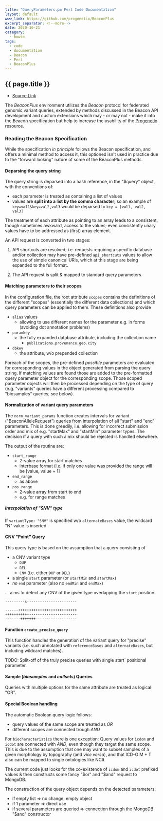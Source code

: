 ```yaml
---
title: "QueryParameters.pm Perl Code Documentation"
layout: default
www_link: https://github.com/progenetix/BeaconPlus
excerpt_separator: <!--more-->
date: 2020-10-21
category:
  - howto
tags:
  - code
  - documentation
  - Beacon
  - Perl
  - BeaconPlus
---
```


## {{ page.title }}

<!--more-->

* [Source Link](https://github.com/progenetix/BeaconPlus/blob/master/QueryParameters.pm) 

The _BeaconPlus_ environment utilizes the _Beacon_ protocol for federated genomic
variant queries, extended by methods discussed in the Beacon API development
and custom extensions which may - or may not - make it into the Beacon
specification but help to increase the usability of the
[Progenetix](https://progenetix.org) resource.

### Reading the Beacon Specification

While the specification _in principle_ follows the Beacon specification, and
offers a minimal method to access it, this optioned isn't used in practice due
to the "forward looking" nature of some of the BeaconPlus methods.

#### Deparsing the query string

The query string is deparsed into a hash reference, in the "$query" object,
with the conventions of:

* each parameter is treated as containing a list of values
* values are __split into a list by the comma character__; so an example of
    `key=val1&key=val2,val3`
  would be deparsed to
    `key = [val1, val2, val3]`

The treatment of each attribute as pointing to an array leads to a consistent,
though sometimes awkward, access to the values; even consistently unary values
have to be addressed as (first) array element.

An API request is converted in two stages:

1. API shortcuts are resolved; i.e. requests requiring a specific database
and/or collection may have pre-defined `api_shortcuts` values to allow the use
of simple canonical URIs, which at this stage are being expanded to the full
format.

2. The API request is split & mapped to standard query parameters.

#### Matching parameters to their scopes

In the configuration file, the root attribute `scopes` contains the definitions
of the different "scopes" (essentially the different data collections) and which
query parameters can be applied to them. These definitions also provide

* `alias` values
    - allowing to use different names for the parameter e.g. in forms (avoiding
    dot annotation problems)
* `paramkey`
    - the fully expanded database attribute, including the collection name
        * `publications.provenance.geo.city`
* `dbkey`
    - the attribute, w/o prepended collection

Foreach of the scopes, the pre-defined _possible_ parameters are evaluated for
corresponding values in the object generated from parsing the query string. If
matching values are found those are added to the pre-formatted query parameter
object for the corresponding scope. Those scoped parameter objects will then be
processed depending on the type of query (e.g. "variants" queries have a
different processing compared to "biosamples" queries; see below).

#### Normalization of variant query parameters

The `norm_variant_params` function creates intervals for variant 
("BeaconAlleleRequest") queries from interpolation of all "start" and "end" 
parameters. This is done greedily, i.e. allowing for incorrect submission order 
and mix of e.g. "startMax" and "startMin" parameter types. The decision if a query 
with such a mix should be rejected is handled elsewhere.

The output of the routine are:

* `start_range`
    - 2-value array for start matches
    - interbase format (i.e. if only one value was provided the range will be
    [value, value + 1]
* `end_range`
    - as above
* `pos_range`
    - 2-value array from start to end
    - e.g. for range matches
    
##### Interpolation of "SNV" type

If `variantType: "SNV"` is specified w/o `alternateBases` value, the wildcard 
"N" value is inserted.


#### CNV "Point" Query

This query type is based on the assumption that a query consisting of

* a CNV variant type
    - `DUP`
    - `DEL`
    - `CNV` (i.e. either `DUP` or `DEL`)
* a single `start` parameter (or `startMin` and `startMax`)
* _no_ `end` parameter (also no `endMin` and `endMax`)

... aims to detect any CNV of the given type overlapping the `start` position.

```
---------s-----------------------

------+++++++++++++++++++++++++++
++++++++++-----------------------
-------+++++++-------------------
```

#### Function `create_precise_query`

This function handles the generation of the variant query for "precise" variants
(i.e. such annotated with  `referenceBases` and `alternateBases`, but including
wildcard matches).

TODO: Split-off of the truly precise queries with single start` positional 
parameter


#### Sample (_biosamples_ and _callsets_) Queries

Queries with multiple options for the same attribute are treated as logical "OR".
#### Special Boolean handling

The automatic Boolean query logic follows:

* query values of the same scope are treated as *OR*
* different scopes are connected trough *AND*

For `biocharacteristics` there is one exception: Query values for `icdom` and 
`icdot` are connected with *AND*, even though they target the same scope. This 
is due to the assumption that one may want to subset samples of a given 
morphology by topography (and _vice versa_), and that ICD-O M + T also can be
mapped to single ontologies like NCIt.


The current code just looks for the co-existence of `icdom` and `icdot` prefixed
values & then constructs some fancy "$or" and "$and" request to MongoDB.


The construction of the query object depends on the detected parameters:

* if empty list => no change, empty object
* if 1 parameter => direct use
* if several parameters are queried => connection through the MongoDB  "$and" constructor

